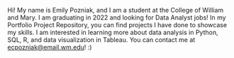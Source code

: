 Hi! My name is Emily Pozniak, and I am a student at the College of William and Mary. 
I am graduating in 2022 and looking for Data Analyst jobs!
In my Portfolio Project Repository, you can find projects I have done to showcase my skills.
I am interested in learning more about data analysis in Python, SQL, R, and data visualization in Tableau. 
You can contact me at ecpozniak@email.wm.edu! :)

